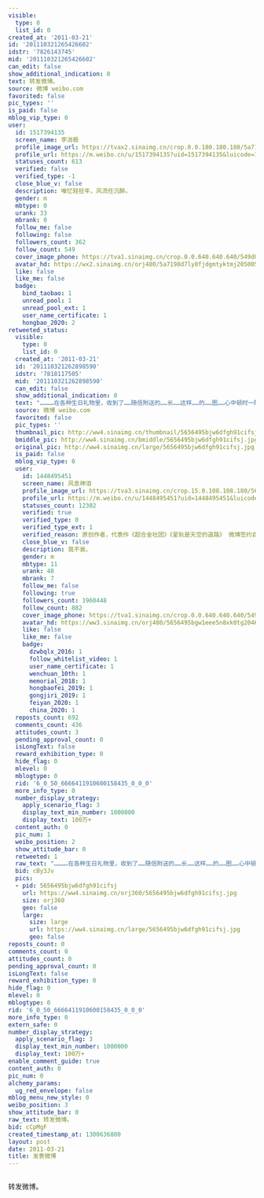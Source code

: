 ```yaml
---
visible:
  type: 0
  list_id: 0
created_at: '2011-03-21'
id: '201110321265426602'
idstr: '7826143745'
mid: '201110321265426602'
can_edit: false
show_additional_indication: 0
text: 转发微博。
source: 微博 weibo.com
favorited: false
pic_types: ''
is_paid: false
mblog_vip_type: 0
user:
  id: 1517394135
  screen_name: 李消极
  profile_image_url: https://tvax2.sinaimg.cn/crop.0.0.180.180.180/5a7198d7ly8fjdgmtyktmj20500500so.jpg?KID=imgbed,tva&Expires=1606400175&ssig=4xLk0FB994
  profile_url: https://m.weibo.cn/u/1517394135?uid=1517394135&luicode=10000011&lfid=2304131517394135_-_WEIBO_SECOND_PROFILE_WEIBO
  statuses_count: 613
  verified: false
  verified_type: -1
  close_blue_v: false
  description: 唯忆轻狂年，风流任沉醉。
  gender: m
  mbtype: 0
  urank: 33
  mbrank: 0
  follow_me: false
  following: false
  followers_count: 362
  follow_count: 549
  cover_image_phone: https://tva1.sinaimg.cn/crop.0.0.640.640.640/549d0121tw1egm1kjly3jj20hs0hsq4f.jpg
  avatar_hd: https://wx2.sinaimg.cn/orj480/5a7198d7ly8fjdgmtyktmj20500500so.jpg
  like: false
  like_me: false
  badge:
    bind_taobao: 1
    unread_pool: 1
    unread_pool_ext: 1
    user_name_certificate: 1
    hongbao_2020: 2
retweeted_status:
  visible:
    type: 0
    list_id: 0
  created_at: '2011-03-21'
  id: '201110321262898590'
  idstr: '7818117505'
  mid: '201110321262898590'
  can_edit: false
  show_additional_indication: 0
  text: "…………在各种生日礼物里，收到了……随信附送的……长……这样……的……图……心中顿时一阵哽咽…… "
  source: 微博 weibo.com
  favorited: false
  pic_types: ''
  thumbnail_pic: http://ww4.sinaimg.cn/thumbnail/5656495bjw6dfgh91cifsj.jpg
  bmiddle_pic: http://ww4.sinaimg.cn/bmiddle/5656495bjw6dfgh91cifsj.jpg
  original_pic: http://ww4.sinaimg.cn/large/5656495bjw6dfgh91cifsj.jpg
  is_paid: false
  mblog_vip_type: 0
  user:
    id: 1448495451
    screen_name: 风息神泪
    profile_image_url: https://tva3.sinaimg.cn/crop.15.0.108.108.180/5656495bgw1eee5n8xk0tg2046031mxe.gif?KID=imgbed,tva&Expires=1606400175&ssig=6NntWdNIC5
    profile_url: https://m.weibo.cn/u/1448495451?uid=1448495451&luicode=10000011&lfid=2304131517394135_-_WEIBO_SECOND_PROFILE_WEIBO
    statuses_count: 12302
    verified: true
    verified_type: 0
    verified_type_ext: 1
    verified_reason: 原创作者，代表作《超合金社团》《星轨是天空的道路》 微博签约自媒体
    close_blue_v: false
    description: 我不衰。
    gender: m
    mbtype: 11
    urank: 48
    mbrank: 7
    follow_me: false
    following: true
    followers_count: 1960448
    follow_count: 882
    cover_image_phone: https://tva1.sinaimg.cn/crop.0.0.640.640.640/549d0121tw1egm1kjly3jj20hs0hsq4f.jpg
    avatar_hd: https://ww3.sinaimg.cn/orj480/5656495bgw1eee5n8xk0tg2046031mxe.gif
    like: false
    like_me: false
    badge:
      dzwbqlx_2016: 1
      follow_whitelist_video: 1
      user_name_certificate: 1
      wenchuan_10th: 1
      memorial_2018: 1
      hongbaofei_2019: 1
      gongjiri_2019: 1
      feiyan_2020: 1
      china_2020: 1
  reposts_count: 692
  comments_count: 436
  attitudes_count: 3
  pending_approval_count: 0
  isLongText: false
  reward_exhibition_type: 0
  hide_flag: 0
  mlevel: 0
  mblogtype: 0
  rid: '6_0_50_6666411910600158435_0_0_0'
  more_info_type: 0
  number_display_strategy:
    apply_scenario_flag: 3
    display_text_min_number: 1000000
    display_text: 100万+
  content_auth: 0
  pic_num: 1
  weibo_position: 2
  show_attitude_bar: 0
  retweeted: 1
  raw_text: "…………在各种生日礼物里，收到了……随信附送的……长……这样……的……图……心中顿时一阵哽咽…… ​​​"
  bid: cBy3Jv
  pics:
  - pid: 5656495bjw6dfgh91cifsj
    url: https://ww4.sinaimg.cn/orj360/5656495bjw6dfgh91cifsj.jpg
    size: orj360
    geo: false
    large:
      size: large
      url: https://ww4.sinaimg.cn/large/5656495bjw6dfgh91cifsj.jpg
      geo: false
reposts_count: 0
comments_count: 0
attitudes_count: 0
pending_approval_count: 0
isLongText: false
reward_exhibition_type: 0
hide_flag: 0
mlevel: 0
mblogtype: 0
rid: '6_0_50_6666411910600158435_0_0_0'
more_info_type: 0
extern_safe: 0
number_display_strategy:
  apply_scenario_flag: 3
  display_text_min_number: 1000000
  display_text: 100万+
enable_comment_guide: true
content_auth: 0
pic_num: 0
alchemy_params:
  ug_red_envelope: false
mblog_menu_new_style: 0
weibo_position: 3
show_attitude_bar: 0
raw_text: 转发微博。
bid: cCpMgF
created_timestamp_at: 1300636800
layout: post
date: 2011-03-21
title: 发表微博
---
```


![]()

转发微博。

